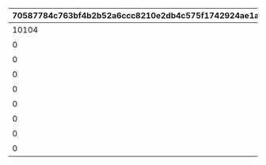 |70587784c763bf4b2b52a6ccc8210e2db4c575f1742924ae1aafed63e33cfede|3c8a6c8568fa080f3b39c857a0651eaaa56fdaa5100fab5e90edda16e5d4e39b|9bac1dcd20a07623fa273567decf1034bcbd439e26c59969a835aaa489aa5ff3|bef062bd64281a6aef9cd1b0bd370810123d8ba54759d513c6edb0d77db56886|5e5bba30ba02059385c8140bfd4aa2c06ce0d01fa4bad2c8504d133863da24dc|7ac4e08274fede17711b3a11873e47ca4e2b604bc292bd55823fdb5b2313ecc4|fd07d6a4800844ca4264c35ecf89cf91f4f2b9339047469c820677c8c377757c|2e523efee8831f3493c10c108bc73d97c04e424c1e7cc66eb7bfdb1847b13da6|2e23c8bc88cf798f6cc1e0eccf8ef777e399e8fd2ddbaaf5a727d89a6e3f9996|0634ce5f90fef3360249f98cd727b375256f66820c237ca35acf3d2c967f0080|
| --- | --- | --- | --- | --- | --- | --- | --- | --- | --- |
|10104|101|2020-11-05 12:00:00|10101|0|0|2030/05/15 4:59:59|10103|アニメ Season1 全巻購入特典|10102|
|0|102|2022-05-16 00:00:00|10201|0|0|2030/12/31 23:59:59|10203|アニメ Season2 全巻購入特典|10202|
|0|201|2021-05-19 00:00:00|0|0|0|2022/05/19 23:59:59|0|週刊ファミ通|0|
|0|202|2021-07-30 00:00:00|0|0|0|2030/07/30 23:59:59|0|公式アートワークス Vol.3|0|
|0|203|2023-01-15 15:00:00|0|0|0|2024/01/31 23:59:59|0|プリコネフェス2023　リアルガチャ|0|
|0|204|2024-02-14 00:00:00|0|0|0|2025/02/13 23:59:59|0|キャラクターソングアルバムVol.5 購入特典|0|
|0|205|2024-02-14 00:00:00|0|0|0|2025/02/13 23:59:59|0|サウンドトラックVol.6 購入特典|0|
|0|206|2024-11-29 12:00:00|0|0|0|2030/12/31 23:59:59|0|佐賀市ふるさと納税返礼品|0|
|0|207|2025-02-10 12:00:00|0|0|0|2026/02/11 23:59:59|0|キャラクターソングアルバムVol.6 購入特典|0|
